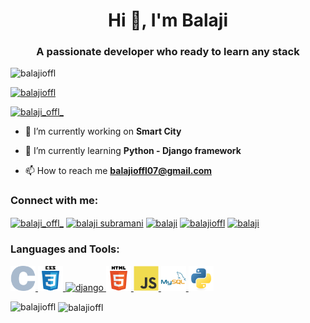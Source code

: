 <h1 align="center">Hi 👋, I'm Balaji</h1>
<h3 align="center">A passionate developer who ready to learn any stack</h3>

<p align="left"> <img src="https://komarev.com/ghpvc/?username=balajioffl&label=Profile%20views&color=0e75b6&style=flat" alt="balajioffl" /> </p>

<p align="left"> <a href="https://github.com/ryo-ma/github-profile-trophy"><img src="https://github-profile-trophy.vercel.app/?username=balajioffl" alt="balajioffl" /></a> </p>

<p align="left"> <a href="https://twitter.com/balaji_offl_" target="blank"><img src="https://img.shields.io/twitter/follow/balaji_offl_?logo=twitter&style=for-the-badge" alt="balaji_offl_" /></a> </p>

- 🔭 I’m currently working on **Smart City**

- 🌱 I’m currently learning **Python - Django framework**

- 📫 How to reach me **balajioffl07@gmail.com**

<h3 align="left">Connect with me:</h3>
<p align="left">
<a href="https://twitter.com/balaji_offl_" target="blank"><img align="center" src="https://raw.githubusercontent.com/rahuldkjain/github-profile-readme-generator/master/src/images/icons/Social/twitter.svg" alt="balaji_offl_" height="30" width="40" /></a>
<a href="https://linkedin.com/in/balaji subramani" target="blank"><img align="center" src="https://raw.githubusercontent.com/rahuldkjain/github-profile-readme-generator/master/src/images/icons/Social/linked-in-alt.svg" alt="balaji subramani" height="30" width="40" /></a>
<a href="https://fb.com/balaji" target="blank"><img align="center" src="https://raw.githubusercontent.com/rahuldkjain/github-profile-readme-generator/master/src/images/icons/Social/facebook.svg" alt="balaji" height="30" width="40" /></a>
<a href="https://instagram.com/balajioffl" target="blank"><img align="center" src="https://raw.githubusercontent.com/rahuldkjain/github-profile-readme-generator/master/src/images/icons/Social/instagram.svg" alt="balajioffl" height="30" width="40" /></a>
<a href="https://www.hackerrank.com/balaji" target="blank"><img align="center" src="https://raw.githubusercontent.com/rahuldkjain/github-profile-readme-generator/master/src/images/icons/Social/hackerrank.svg" alt="balaji" height="30" width="40" /></a>
</p>

<h3 align="left">Languages and Tools:</h3>
<p align="left"> <a href="https://www.cprogramming.com/" target="_blank" rel="noreferrer"> <img src="https://raw.githubusercontent.com/devicons/devicon/master/icons/c/c-original.svg" alt="c" width="40" height="40"/> </a> <a href="https://www.w3schools.com/css/" target="_blank" rel="noreferrer"> <img src="https://raw.githubusercontent.com/devicons/devicon/master/icons/css3/css3-original-wordmark.svg" alt="css3" width="40" height="40"/> </a> <a href="https://www.djangoproject.com/" target="_blank" rel="noreferrer"> <img src="https://cdn.worldvectorlogo.com/logos/django.svg" alt="django" width="40" height="40"/> </a> <a href="https://www.w3.org/html/" target="_blank" rel="noreferrer"> <img src="https://raw.githubusercontent.com/devicons/devicon/master/icons/html5/html5-original-wordmark.svg" alt="html5" width="40" height="40"/> </a> <a href="https://developer.mozilla.org/en-US/docs/Web/JavaScript" target="_blank" rel="noreferrer"> <img src="https://raw.githubusercontent.com/devicons/devicon/master/icons/javascript/javascript-original.svg" alt="javascript" width="40" height="40"/> </a> <a href="https://www.mysql.com/" target="_blank" rel="noreferrer"> <img src="https://raw.githubusercontent.com/devicons/devicon/master/icons/mysql/mysql-original-wordmark.svg" alt="mysql" width="40" height="40"/> </a> <a href="https://www.python.org" target="_blank" rel="noreferrer"> <img src="https://raw.githubusercontent.com/devicons/devicon/master/icons/python/python-original.svg" alt="python" width="40" height="40"/> </a> </p>

<p><img align="left" src="https://github-readme-stats.vercel.app/api/top-langs?username=balajioffl&show_icons=true&locale=en&layout=compact" alt="balajioffl" /></p>

<p>&nbsp;<img align="center" src="https://github-readme-stats.vercel.app/api?username=balajioffl&show_icons=true&locale=en" alt="balajioffl" /></p>
